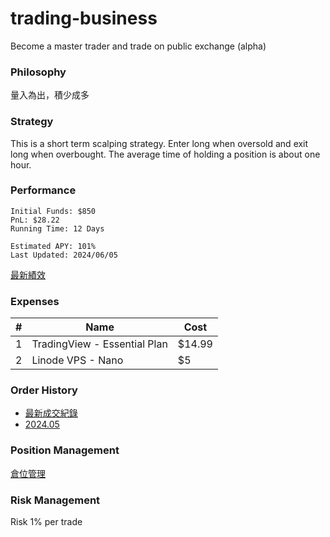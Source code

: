 # trading-business
Become a master trader and trade on public exchange (alpha)

### Philosophy
量入為出，積少成多

### Strategy
This is a short term scalping strategy. Enter long when oversold and exit long when overbought. The average time of holding a position is about one hour.

### Performance
```
Initial Funds: $850
PnL: $28.22
Running Time: 12 Days

Estimated APY: 101%
Last Updated: 2024/06/05
```
[最新績效](https://docs.google.com/spreadsheets/d/1-eOnb8Xh_RWWzwRVEhaiVXZTP-C3jyrj4s_SPub9SVc/edit?usp=sharing)

### Expenses
|#|Name|Cost|
|----|----|----|
|1|TradingView - Essential Plan|$14.99|
|2|Linode VPS - Nano|$5|

### Order History
- [最新成交紀錄](https://docs.google.com/spreadsheets/d/1-eOnb8Xh_RWWzwRVEhaiVXZTP-C3jyrj4s_SPub9SVc/edit?usp=sharing)
- [2024.05](https://docs.google.com/spreadsheets/d/1toyMmuyC_YtagT3oWx_Rv0tGJx9nWzqYFJFua2w-n1Q/edit?usp=sharing)

### Position Management
[倉位管理](https://docs.google.com/spreadsheets/d/1x5ktN38_n81ZLtaP6qf01Ea2OUhCsEd_30t8ivblllE/edit?usp=sharing)

### Risk Management
Risk 1% per trade

